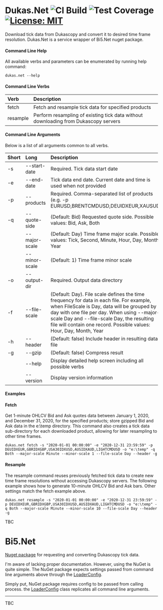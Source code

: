 # Dukas.Net  ![CI Build](https://github.com/tomas-rampas/Dukas.Net/actions/workflows/ci-code.yml/badge.svg) ![Test Coverage](https://img.shields.io/endpoint?url=https://gist.githubusercontent.com/tomas-rampas/240a53fad3b4d85a4f79ab772e84cb6a/raw/code-coverage.json) [![License: MIT](https://img.shields.io/badge/License-MIT-yellow.svg)](https://opensource.org/licenses/MIT)
Download tick data from Dukascopy and convert it to desired time frame resolution. Dukas.Net is a service wrapper of Bi5.Net nuget package.

#### Command Line Help

All available verbs and parameters can be enumerated by running help command: 

```
dukas.net --help
```

#### Command Line Verbs
|Verb | Description |
|:---|:---|
|fetch|Fetch and resample tick data for specified products|
|resample|Perform resampling of existing tick data without downloading from Dukascopy servers|

#### Command Line Arguments
Below is a list of all arguments common to all verbs. 

|Short | Long | Description                                                                                                                                                                                                                                                                                                                                                                  |
|:---|:---|:-----------------------------------------------------------------------------------------------------------------------------------------------------------------------------------------------------------------------------------------------------------------------------------------------------------------------------------------------------------------------------|
|-s|--start-date| Required. Tick data start date                                                                                                                                                                                                                                                                                                                                               |
|-e|--end-date| Tick data end date. Current date and time is used when not provided                                                                                                                                                                                                                                                                                                     |
|-p|--products| Required. Comma-separated list of products (e.g. -p EURUSD,BRENTCMDUSD,DEUIDXEUR,XAUSUD)                                                                                                                                                                                                                                                                |
|-q|--quote-side| (Default: Bid) Requested quote side. Possible values: Bid, Ask, Both                                                                                                                                                                                                                                                                                                         |
| |--major-scale| (Default: Day) Time frame major scale. Possible values: Tick, Second, Minute, Hour, Day, Month, Year                                                                                                                                                                                                                                                                        |
| |--minor-scale| (Default: 1) Time frame minor scale                                                                                                                                                                                                                                                                                                                                          |
|-o|--output-dir| Required. Output data directory                                                                                                                                                                                                                                                                                                                                              |
|-f|--file-scale| (Default: Day). File scale defines the time frequency for data in each file. For example, when FileScale is Day, data will be grouped by day with one file per day. When using --major-scale Day and --file-scale Day, the resulting file will contain one record. Possible values: Hour, Day, Month, Year |
|-h|--header| (Default: false) Include header in resulting data file                                                                                                                                                                                                                                                                                                                       |
|-g|--gzip| (Default: false) Compress result                                                                                                                                                                                                                                                                                                                                             |
| |--help| Display detailed help screen including all possible verbs                                                                                                                                                                                                                                                                                                                   |
| |--version| Display version information                                                                                                                                                                                                                                                                                                                                                 |

#### Examples

#### Fetch
Get 1-minute OHLCV Bid and Ask quotes data between January 1, 2020, and December 31, 2020, for the specified products; store gzipped Bid and Ask data in the e:\temp directory. 
This command also creates a tick data sub-directory for each downloaded product, allowing for later resampling to other time frames.
```
dukas.net fetch -s "2020-01-01 00:00:00" -e "2020-12-31 23:59:59" -p DEUIDXEUR,GBRIDXGBP,USA30IDXUSD,AUSIDXAUD,LIGHTCMDUSD -o "e:\temp" -q Both --major-scale Minute --minor-scale 1 --file-scale Day --header -g
```
#### Resample
The resample command reuses previously fetched tick data to create new time frame resolutions without accessing Dukascopy servers. The following example shows how to generate 10-minute OHLCV Bid and Ask bars. Other settings match the fetch example above.
```
dukas.net resample -s "2020-01-01 00:00:00" -e "2020-12-31 23:59:59" -p DEUIDXEUR,GBRIDXGBP,USA30IDXUSD,AUSIDXAUD,LIGHTCMDUSD -o "e:\temp" -q Both --major-scale Minute --minor-scale 10 --file-scale Day --header -g
```

TBC

# Bi5.Net
[Nuget package](https://www.nuget.org/packages/Bi5.Net/) for requesting and converting Dukascopy tick data. 

I'm aware of lacking proper documentation. However, using the NuGet is quite simple. The NuGet package expects settings passed from command line arguments above through the [LoaderConfig](https://github.com/tomas-rampas/Dukas.Net/blob/main/Bi5.Net/Models/LoaderConfig.cs).

Simply put, NuGet package requires config to be passed from calling process. the [LoaderConfig](https://github.com/tomas-rampas/Dukas.Net/blob/main/Bi5.Net/Models/LoaderConfig.cs) class replicates all command line arguments.

-----------------------------
TBC
